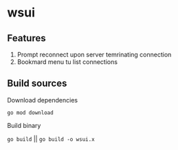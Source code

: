 # wsui

## Features 
1. Prompt reconnect upon server temrinating connection
2. Bookmard menu tu list connections

## Build sources 
Download dependencies 

`go mod download`

Build binary

`go build` || `go build -o wsui.x`
